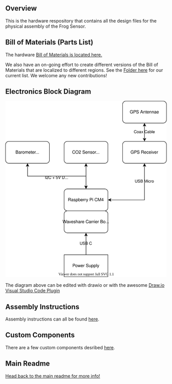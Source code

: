 ## Overview
This is the hardware respository that contains all the design files for the physical assembly of the Frog Sensor.

## Bill of Materials (Parts List)

The hardware [Bill of Materials is located here.](ribbit_network_frog_sensor_bom.csv)

We also have an on-going effort to create different versions of the Bill of Materials that  are localized to different regions. See the [Folder here](internation_boms) for our current list. We welcome any new contributions!

## Electronics Block Diagram
![Block Diagram](frog_sensor.drawio.svg)

The diagram above can be edited with drawio or with the awesome [Draw.io Visual Studio Code Plugin](https://marketplace.visualstudio.com/items?itemName=hediet.vscode-drawio)

## Assembly Instructions
Assembly instructions can all be found [here](https://github.com/Ribbit-Network/ribbit-network-frog-sensor/blob/main/assembly-instructions/0-start-here.md).

## Custom Components

There are a few custom components desribed [here](https://github.com/Ribbit-Network/ribbit-network-frog-sensor/blob/main/assembly-instructions/2-3d-printing.md).

## Main Readme

[Head back to the main readme for more info!](https://github.com/Ribbit-Network/ribbit-network-sensor)

